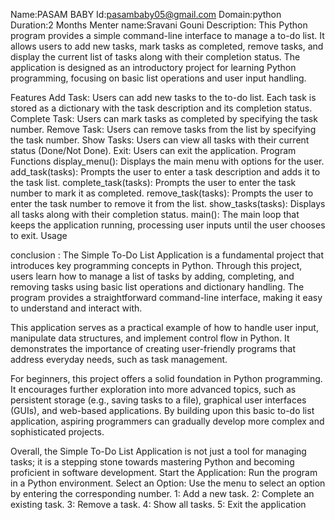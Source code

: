 Name:PASAM BABY
Id:pasambaby05@gmail.com
Domain:python
Duration:2 Months
Menter name:Sravani Gouni
Description: This Python program provides a simple command-line interface to manage a to-do list. It allows users to add new tasks, mark tasks as completed, remove tasks, and display the current list of tasks along with their completion status. The application is designed as an introductory project for learning Python programming, focusing on basic list operations and user input handling.

Features
Add Task: Users can add new tasks to the to-do list. Each task is stored as a dictionary with the task description and its completion status.
Complete Task: Users can mark tasks as completed by specifying the task number.
Remove Task: Users can remove tasks from the list by specifying the task number.
Show Tasks: Users can view all tasks with their current status (Done/Not Done).
Exit: Users can exit the application.
Program Functions
display_menu(): Displays the main menu with options for the user.
add_task(tasks): Prompts the user to enter a task description and adds it to the task list.
complete_task(tasks): Prompts the user to enter the task number to mark it as completed.
remove_task(tasks): Prompts the user to enter the task number to remove it from the list.
show_tasks(tasks): Displays all tasks along with their completion status.
main(): The main loop that keeps the application running, processing user inputs until the user chooses to exit.
Usage

conclusion  : The Simple To-Do List Application is a fundamental project that introduces key programming concepts in Python. Through this project, users learn how to manage a list of tasks by adding, completing, and removing tasks using basic list operations and dictionary handling. The program provides a straightforward command-line interface, making it easy to understand and interact with.

This application serves as a practical example of how to handle user input, manipulate data structures, and implement control flow in Python. It demonstrates the importance of creating user-friendly programs that address everyday needs, such as task management.

For beginners, this project offers a solid foundation in Python programming. It encourages further exploration into more advanced topics, such as persistent storage (e.g., saving tasks to a file), graphical user interfaces (GUIs), and web-based applications. By building upon this basic to-do list application, aspiring programmers can gradually develop more complex and sophisticated projects.

Overall, the Simple To-Do List Application is not just a tool for managing tasks; it is a stepping stone towards mastering Python and becoming proficient in software development.
Start the Application: Run the program in a Python environment.
Select an Option: Use the menu to select an option by entering the corresponding number.
1: Add a new task.
2: Complete an existing task.
3: Remove a task.
4: Show all tasks.
5: Exit the application
